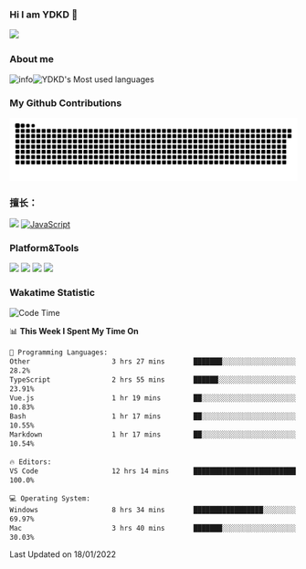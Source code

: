 ### Hi I am YDKD 👋

![](https://visitor-badge.glitch.me/badge?page_id=YDKD.readme)

### About me
![info](https://github-readme-stats.vercel.app/api?username=YDKD&show_icons=true&theme=cobalt)![YDKD's Most used languages](https://github-readme-stats.vercel.app/api/top-langs/?username=YDKD&layout=compact&hide_border=true&langs_count=8)

### My Github Contributions
![](https://raw.githubusercontent.com/YDKD/YDKD/main/assets/github-contribution-grid-snake.svg)

### 擅长：<br />
[![](https://img.shields.io/badge/-Vue.js-007396?style=flat-square&logo=Vue.js&logoColor=#4FC08D)](https://cn.vuejs.org/)
[![JavaScript](https://img.shields.io/badge/-JavaScript-f7e018?style=flat-square&logo=javascript&logoColor=white)]()

### Platform&Tools <br/>

[![]( https://img.shields.io/badge/macOS-Big%20Sur-292e33?style=flat-square&logo=apple&logoColor=ffffff )]() [![](https://img.shields.io/badge/Windows-10-2376bc?style=flat-square&logo=windows&logoColor=ffffff)]() [![]( https://img.shields.io/badge/IDE-Visual%20Studio%20Code-blue?style=flat-square&logo=visual-studio-code&logoColor=ffffff )]() [![]( https://img.shields.io/badge/iPhone-12-999999?style=flat-square&logo=apple&logoColor=ffffff)]() <br />

### Wakatime Statistic
<!--START_SECTION:waka-->
![Code Time](http://img.shields.io/badge/Code%20Time-339%20hrs%203%20mins-blue)

📊 **This Week I Spent My Time On** 

```text
💬 Programming Languages: 
Other                    3 hrs 27 mins       ███████░░░░░░░░░░░░░░░░░░   28.2% 
TypeScript               2 hrs 55 mins       ██████░░░░░░░░░░░░░░░░░░░   23.91% 
Vue.js                   1 hr 19 mins        ██░░░░░░░░░░░░░░░░░░░░░░░   10.83% 
Bash                     1 hr 17 mins        ██░░░░░░░░░░░░░░░░░░░░░░░   10.55% 
Markdown                 1 hr 17 mins        ██░░░░░░░░░░░░░░░░░░░░░░░   10.54%

🔥 Editors: 
VS Code                  12 hrs 14 mins      █████████████████████████   100.0%

💻 Operating System: 
Windows                  8 hrs 34 mins       █████████████████░░░░░░░░   69.97% 
Mac                      3 hrs 40 mins       ███████░░░░░░░░░░░░░░░░░░   30.03%

```


 Last Updated on 18/01/2022
<!--END_SECTION:waka-->

<!--
**YDKD/YDKD** is a ✨ _special_ ✨ repository because its `README.md` (this file) appears on your GitHub profile.

Here are some ideas to get you started:

- 🔭 I’m currently working on ...
- 🌱 I’m currently learning ...
- 👯 I’m looking to collaborate on ...
- 🤔 I’m looking for help with ...
- 💬 Ask me about ...
- 📫 How to reach me: ...
- 😄 Pronouns: ...
- ⚡ Fun fact: ...
-->
